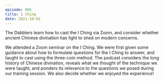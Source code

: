```yaml
---
episode: 001
title: I Ching
date: 2021-10-02
---
```


The Dabblers learn how to cast the I Ching via Zoom, and consider whether ancient Chinese divination has light to shed on modern concerns.

We attended a Zoom seminar on the I Ching. We were first given some guidance about how to formulate questions for the I Ching to answer, and taught to cast using the three-coin method. The podcast considers the long history of Chinese divination, reveals what we thought of the technique we were taught, and ponders its relevance to the questions we posed during our training session. We also decide whether we enjoyed the experience!
